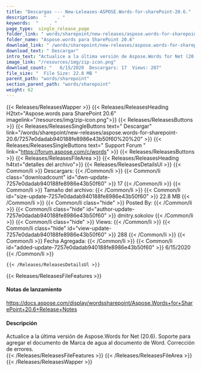 ```yaml
---
title: "Descargas --- New-Leleases-ASPOSE.Words-for-sharePoint-20.6." 
description:  "    . " 
keywords:  "    . " 
page_type:  single_release_page
folder_link: " words/sharepoint/new-releases/aspose.words-for-sharepoint-20.6/"
folder_name: "Aspose.words para SharePoint 20.6"
download_link: " /words/sharepoint/new-releases/aspose.words-for-sharepoint-20.6/7257e0dadab940188fe8986e43b50f60"
download_text: " Descargar"
intro_text: "Actualice a la última versión de Aspose.Words for Net (20.6). Apoyo para agregar wat ..."
image_link: "/resources/img/zip-icon.png"
download_count: "   6/15/2020  Descargars: 17  Views: 287"
file_size: "  File Size: 22.8 MB "
parent_path: "words/sharepoint"
section_parent_path: "words/sharepoint"
weight: 62
---
```


{{< Releases/ReleasesWapper >}}
  {{< Releases/ReleasesHeading H2txt="Aspose.words para SharePoint 20.6" imagelink="/resources/img/zip-icon.png">}}
  {{< Releases/ReleasesButtons >}}
    {{< Releases/ReleasesSingleButtons text=" Descargar" link="/words/sharepoint/new-releases/aspose.words-for-sharepoint-20.6/7257e0dadab940188fe8986e43b50f60%20%20" >}}
    {{< Releases/ReleasesSingleButtons text=" Support Forum " link="https://forum.aspose.com/c/words" >}}
  {{< Releases/ReleasesButtons >}}
  {{< Releases/ReleasesFileArea >}}
    {{< Releases/ReleasesHeading h4txt="detalles del archivo">}}
    {{< Releases/ReleasesDetailsUl >}}
            {{< Common/li  >}} Descargars: {{< /Common/li >}} 
      {{< Common/li class="downloadcount" id="dwn-update-7257e0dadab940188fe8986e43b50f60" >}} 17 {{< /Common/li >}} 
      {{< Common/li  >}} Tamaño del archivo: {{< /Common/li >}} 
      {{< Common/li id="size-update-7257e0dadab940188fe8986e43b50f60" >}} 22.8 MB {{< /Common/li >}} 
      {{< Common/li  class="hide" >}} Posted By: {{< /Common/li >}} 
      {{< Common/li class="hide" id="author-update-7257e0dadab940188fe8986e43b50f60" >}} dmitry.sokolov {{< /Common/li >}} 
      {{< Common/li class="hide"  >}} Views: {{< /Common/li >}} 
      {{< Common/li class="hide" id="view-update-7257e0dadab940188fe8986e43b50f60" >}} 288 {{< /Common/li >}} 
      {{< Common/li  >}} Fecha Agregada: {{< /Common/li >}} 
      {{< Common/li id="added-update-7257e0dadab940188fe8986e43b50f60" >}} 6/15/2020 {{< /Common/li >}} 

    {{< /Releases/ReleasesDetailsUl >}}

  {{< Releases/ReleasesFileFeatures >}}
      <h4>Notas de lanzamiento</h4><div><a href="https://docs.aspose.com/display/wordssharepoint/Aspose.Words+for+SharePoint+20.6+Release+Notes">https://docs.aspose.com/display/wordssharepoint/Aspose.Words+for+SharePoint+20.6+Release+Notes</a></div><h4>Descripción</h4><div class="HTMLDescription">Actualice a la última versión de Aspose.Words for Net (20.6). Soporte para agregar el documento de Marca de agua al documento de Word. Corrección de errores.</div>
  {{< /Releases/ReleasesFileFeatures >}}
 {{< /Releases/ReleasesFileArea >}}
{{< /Releases/ReleasesWapper >}}


